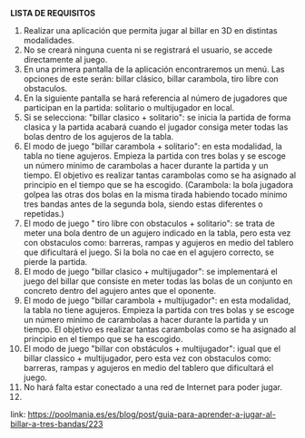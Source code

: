 **LISTA DE REQUISITOS**
1. Realizar una aplicación que permita jugar al billar en 3D en distintas modalidades.
2. No se creará ninguna cuenta ni se registrará el usuario, se accede directamente al juego. 
3. En una primera pantalla de la aplicación encontraremos un menú. Las opciones de este serán: billar clásico, billar carambola, tiro libre con obstaculos.
4. En la siguiente pantalla se hará referencia al número de jugadores que participan en la partida: solitario o multijugador en local.
6. Si se selecciona: "billar clasico + solitario": se inicia la partida de forma clasica y la partida acabará cuando el jugador consiga meter todas las bolas dentro de los agujeros de la tabla. 
8. El modo de juego "billar carambola + solitario": en esta modalidad, la tabla no tiene agujeros. Empieza la partida con tres bolas y se escoge un número minimo de carambolas a hacer durante la partida y un tiempo. El objetivo es realizar tantas carambolas como se ha asignado al principio en el tiempo que se ha escogido. (Carambola: la bola jugadora golpea las otras dos bolas en la misma tirada habiendo tocado mínimo tres bandas antes de la segunda bola, siendo estas diferentes o repetidas.)
9. El modo de juego " tiro libre con obstaculos + solitario": se trata de meter una bola dentro de un agujero indicado en la tabla, pero esta vez con obstaculos como: barreras, rampas y agujeros en medio del tablero que dificultará el juego. Si la bola no cae en el agujero correcto, se pierde la partida. 
10. El modo de juego "billar clasico + multijugador": se implementará el juego del billar que consiste en meter todas las bolas de un conjunto en concreto dentro del agujero antes que el oponente. 
11. El modo de juego "billar carambola + multijugador": en esta modalidad, la tabla no tiene agujeros. Empieza la partida con tres bolas y se escoge un número minimo de carambolas a hacer durante la partida y un tiempo. El objetivo es realizar tantas carambolas como se ha asignado al principio en el tiempo que se ha escogido. 
12. El modo de juego "billar con obstáculos + multijugador": igual que el billar classico + multijugador, pero esta vez con obstaculos como: barreras, rampas y agujeros en medio del tablero que dificultará el juego. 
13. No hará falta estar conectado a una red de Internet para poder jugar.
14. 

link: https://poolmania.es/es/blog/post/guia-para-aprender-a-jugar-al-billar-a-tres-bandas/223
